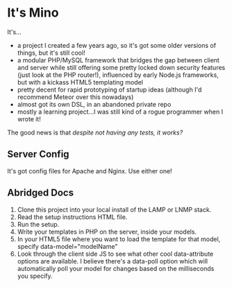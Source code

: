 It's Mino
=========

It's...
- a project I created a few years ago, so it's got some older versions of things, but it's still cool!
- a modular PHP/MySQL framework that bridges the gap between client and server while still offering some pretty locked down security features (just look at the PHP router!), influenced by early Node.js frameworks, but with a kickass HTML5 templating model
- pretty decent for rapid prototyping of startup ideas (although I'd recommend Meteor over this nowadays)
- almost got its own DSL, in an abandoned private repo
- mostly a learning project...I was still kind of a rogue programmer when I wrote it!

The good news is that _despite not having any tests, it works?_

Server Config
-------------
It's got config files for Apache and Nginx. Use either one!

Abridged Docs
-------------
1. Clone this project into your local install of the LAMP or LNMP stack.
2. Read the setup instructions HTML file.
3. Run the setup.
4. Write your templates in PHP on the server, inside your models.
5. In your HTML5 file where you want to load the template for that model, specify data-model="modelName"
6. Look through the client side JS to see what other cool data-attribute options are available. I believe there's a data-poll option which will automatically poll your model for changes based on the milliseconds you specify.

